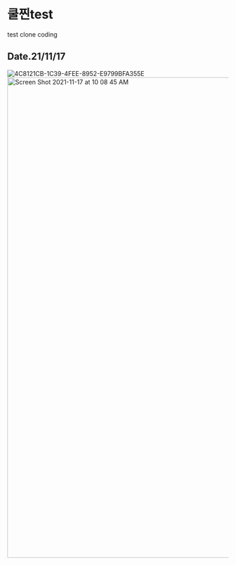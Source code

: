 # 쿨찐test
test clone coding
## Date.21/11/17
![4C8121CB-1C39-4FEE-8952-E9799BFA355E](https://user-images.githubusercontent.com/82393165/142159412-126181c2-0bf3-436e-a659-1b2d0ecbc52d.jpeg)
<img width="1091" alt="Screen Shot 2021-11-17 at 10 08 45 AM" src="https://user-images.githubusercontent.com/82393165/142159451-c9bfa59e-dc9c-4bca-96b3-b69811d5a04d.png">
